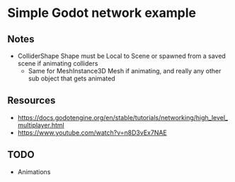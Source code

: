 # Simple Godot network example

## Notes

* ColliderShape Shape must be Local to Scene or spawned from a saved scene if animating colliders
  * Same for MeshInstance3D Mesh if animating, and really any other sub object that gets animated

## Resources

* https://docs.godotengine.org/en/stable/tutorials/networking/high_level_multiplayer.html
* https://www.youtube.com/watch?v=n8D3vEx7NAE

## TODO

* Animations
